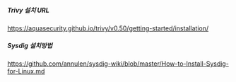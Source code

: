 ##### Trivy 설치 URL
https://aquasecurity.github.io/trivy/v0.50/getting-started/installation/

##### Sysdig 설치방법
https://github.com/annulen/sysdig-wiki/blob/master/How-to-Install-Sysdig-for-Linux.md
